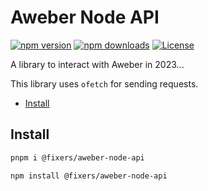 # Aweber Node API

[![npm version][npm-version-src]][npm-version-href]
[![npm downloads][npm-downloads-src]][npm-downloads-href]
[![License][license-src]][license-href]

A library to interact with Aweber in 2023...

This library uses `ofetch` for sending requests.

- [Install](#install)

## Install
```sh
pnpm i @fixers/aweber-node-api
```

```sh
npm install @fixers/aweber-node-api
```

<!-- Badges -->
[npm-version-src]: https://img.shields.io/npm/v/@fixers/aweber-node-api/latest.svg?style=flat&colorA=18181B&colorB=28CF8D
[npm-version-href]: https://npmjs.com/package/@fixers/aweber-node-api

[npm-downloads-src]: https://img.shields.io/npm/dm/@fixers/aweber-node-api.svg?style=flat&colorA=18181B&colorB=28CF8D
[npm-downloads-href]: https://npmjs.com/package/@fixers/aweber-node-api

[license-src]: https://img.shields.io/npm/l/@fixers/aweber-node-api.svg?style=flat&colorA=18181B&colorB=28CF8D
[license-href]: https://npmjs.com/package/@fixers/aweber-node-api
